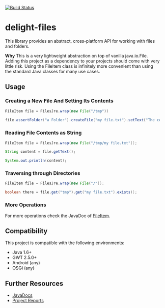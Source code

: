 [![Build Status](https://travis-ci.org/javadelight/delight-files.svg)](https://travis-ci.org/javadelight/delight-files)

# delight-files

This library provides an abstract, cross-platform API for working with files and folders.

**Why** This is a very lightweight abstraction on top of vanilla java.io.File. 
Adding this project as a dependency to your projects should come with very little risk.
Using the FileItem class is infinitely more convenient than using the standard Java classes for many use cases.

## Usage

### Creating a New File And Setting Its Contents

```java
FileItem file = FilesJre.wrap(new File("/tmp"))
    
file.assertFolder("a Folder").createFile("my file.txt").setText("The content")
```


### Reading File Contents as String

```java
FileItem file = FilesJre.wrap(new File("/tmp/my file.txt"));

String content = file.getText();

System.out.println(content);
```

### Traversing through Directories

```java
FileItem file = FilesJre.wrap(new File("/"));

boolean there = file.get("tmp").get("my file.txt").exists();
```

### More Operations

For more operations check the JavaDoc of [FileItem](http://modules.appjangle.com/file-api/latest/apidocs/de/mxro/file/FileItem.html).



## Compatibility

This project is compatible with the following environments:

- Java 1.6+
- GWT 2.5.0+
- Android (any)
- OSGi (any)

## Further Resources

- [JavaDocs](http://modules.appjangle.com/delight-files/latest/apidocs/)
- [Project Reports](http://modules.appjangle.com/delight-files/latest/project-reports.html)



    
